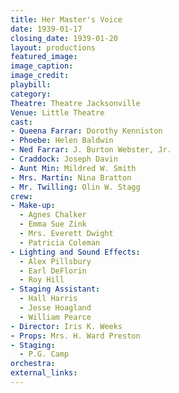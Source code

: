 ```yaml
---
title: Her Master's Voice
date: 1939-01-17
closing_date: 1939-01-20
layout: productions
featured_image:
image_caption:
image_credit:
playbill:
category:
Theatre: Theatre Jacksonville
Venue: Little Theatre
cast:
- Queena Farrar: Dorothy Kenniston
- Phoebe: Helen Baldwin
- Ned Farrar: J. Burton Webster, Jr.
- Craddock: Joseph Davin
- Aunt Min: Mildred W. Smith
- Mrs. Martin: Nina Bratton
- Mr. Twilling: Olin W. Stagg
crew:
- Make-up:
  - Agnes Chalker
  - Emma Sue Zink
  - Mrs. Everett Dwight
  - Patricia Coleman
- Lighting and Sound Effects:
  - Alex Pillsbury
  - Earl DeFlorin
  - Roy Hill
- Staging Assistant:
  - Hall Harris
  - Jesse Hoagland
  - William Pearce
- Director: Iris K. Weeks
- Props: Mrs. H. Ward Preston
- Staging:
  - P.G. Camp
orchestra:
external_links:
---
```


